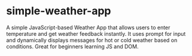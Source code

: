 # simple-weather-app
A simple JavaScript-based Weather App that allows users to enter temperature and get weather feedback instantly. It uses prompt for input and dynamically displays messages for hot or cold weather based on conditions. Great for beginners learning JS and DOM.
